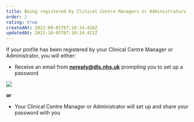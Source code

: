 ```yaml
---
title: Being registered by Clinical Centre Managers or Administrators
order: 2
rating: true
createdAt: 2022-09-01T07:10:14.416Z
updatedAt: 2023-10-03T07:10:14.421Z
---
```

If your profile has been registered by your Clinical Centre Manager or Administrator, you will either:

* Receive an email from **noreply@dls.nhs.uk** prompting you to set up a password

![](/img/all_being-registered.png)

**or**

* Your Clinical Centre Manager or Administrator will set up and share your password with you